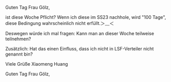 Guten Tag Frau Gölz, 

ist diese Woche Pflicht? 
Wenn ich diese im SS23 nachhole, wird "100 Tage", diese Bedingung wahrscheinlich nicht erfüllt.＞﹏＜

Deswegen würde ich mal fragen: 
Kann man an dieser Woche teilweise teilnehmen? 

Zusätzlich: 
Hat das einen Einfluss, dass ich nicht in LSF-Verteiler nicht genannt bin? 

Viele Grüße
Xiaomeng Huang

Guten Tag Frau Gölz, 
